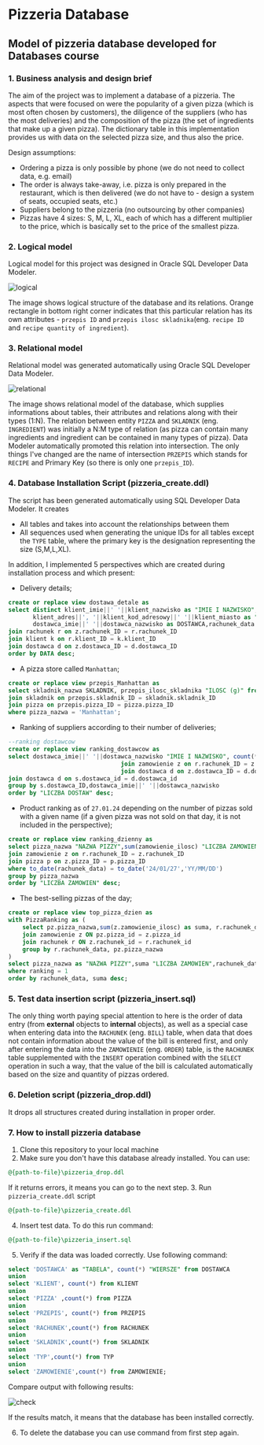# Pizzeria Database
## Model of pizzeria database developed for Databases course

### 1. Business analysis and design brief
The aim of the project was to implement a database of a pizzeria. The aspects that were focused on were the popularity of a given pizza (which is most often chosen by customers), the diligence of the suppliers (who has the most deliveries) and the composition of the pizza (the set of ingredients that make up a given pizza). The dictionary table in this implementation provides us with data on the selected pizza size, and thus also the price.

Design assumptions: 
- Ordering a pizza is only possible by phone (we do not need to collect data, e.g. email)
- The order is always take-away, i.e. pizza is only prepared in the restaurant, which is then delivered (we do not have to - design a system of seats, occupied seats, etc.)
- Suppliers belong to the pizzeria (no outsourcing by other companies)
- Pizzas have 4 sizes: S, M, L, XL, each of which has a different multiplier to the price, which is basically set to the price of the smallest pizza.
### 2. Logical model
Logical model for this project was designed in Oracle SQL Developer Data Modeler.

![logical](https://github.com/xq100shx/Pizzeria-Database/assets/135518459/eea04bd0-75f3-4ff2-85eb-9b614b3aa259)

The image shows logical structure of the database and its relations. Orange rectangle in bottom right corner indicates that this particular relation has its own attributes - `przepis ID` and `przepis ilosc skladnika`(eng. `recipe ID` and `recipe quantity of ingredient`).

### 3. Relational model
Relational model was generated automatically using Oracle SQL Developer Data Modeler.

![relational](https://github.com/xq100shx/Pizzeria-Database/assets/135518459/6dc64693-c1d0-43fc-9706-48086900d023)

The image shows relational model of the database, which supplies informations about tables, their attributes and relations along with their types (1:N). The relation between entity `PIZZA` and `SKLADNIK` (eng. `INGREDIENT`) was initially a N:M type of relation (as pizza can contain many ingredients and ingredient can be contained in many types of pizza). Data Modeler automatically promoted this relation into intersection. The only things I've changed are the name of intersection `PRZEPIS` which stands for `RECIPE` and Primary Key (so there is only one `przepis_ID`).

### 4. Database Installation Script (pizzeria_create.ddl)

The script has been generated automatically using SQL Developer Data Modeler. It creates 
- All tables and takes into account the relationships between them
- All sequences used when generating the unique IDs for all tables except the `TYPE` table, where the primary key is the designation representing the size (S,M,L,XL).

In addition, I implemented 5 perspectives which are created during installation process and which present:
- Delivery details;
```sql
create or replace view dostawa_detale as
select distinct klient_imie||' '||klient_nazwisko as "IMIE I NAZWISKO",klient_nr_telefonu as "NR TELEFONU",
       klient_adres||', '||klient_kod_adresowy||' '||klient_miasto as "ADRES",
       dostawca_imie||' '||dostawca_nazwisko as DOSTAWCA,rachunek_data as DATA,r.rachunek_ID as "NR RACHUNKU" from zamowienie z
join rachunek r on z.rachunek_ID = r.rachunek_ID
join klient k on r.klient_ID = k.klient_ID
join dostawca d on z.dostawca_ID = d.dostawca_ID
order by DATA desc;
```
- A pizza store called `Manhattan`;
``` sql
create or replace view przepis_Manhattan as
select skladnik_nazwa SKLADNIK, przepis_ilosc_skladnika "ILOSC (g)" from przepis
join skladnik on przepis.skladnik_ID = skladnik.skladnik_ID
join pizza on przepis.pizza_ID = pizza.pizza_ID
where pizza_nazwa = 'Manhattan';
```
- Ranking of suppliers according to their number of deliveries;
```sql
--ranking dostawcow
create or replace view ranking_dostawcow as
select dostawca_imie||' '||dostawca_nazwisko "IMIE I NAZWISKO", count(*) "LICZBA DOSTAW" from (select distinct r.rachunek_ID,d.dostawca_ID from rachunek r
                                join zamowienie z on r.rachunek_ID = z.rachunek_ID
                                join dostawca d on z.dostawca_ID = d.dostawca_ID) s
join dostawca d on s.dostawca_id = d.dostawca_id
group by s.dostawca_ID,dostawca_imie||' '||dostawca_nazwisko
order by "LICZBA DOSTAW" desc;
```
- Product ranking as of `27.01.24` depending on the number of pizzas sold with a given name (if a given pizza was not sold on that day, it is not included in the perspective);
```sql
create or replace view ranking_dzienny as
select pizza_nazwa "NAZWA PIZZY",sum(zamowienie_ilosc) "LICZBA ZAMOWIEN" from rachunek r
join zamowienie z on r.rachunek_ID = z.rachunek_ID
join pizza p on z.pizza_ID = p.pizza_ID
where to_date(rachunek_data) = to_date('24/01/27','YY/MM/DD')
group by pizza_nazwa
order by "LICZBA ZAMOWIEN" desc;
```
- The best-selling pizzas of the day;
```sql
create or replace view top_pizza_dzien as
with PizzaRanking as (
    select pz.pizza_nazwa,sum(z.zamowienie_ilosc) as suma, r.rachunek_data, rank() over (partition by trunc(r.rachunek_data) order by sum(z.zamowienie_ilosc) desc) as ranking from pizza pz
    join zamowienie z ON pz.pizza_id = z.pizza_id
    join rachunek r ON z.rachunek_id = r.rachunek_id
    group by r.rachunek_data, pz.pizza_nazwa
)
select pizza_nazwa as "NAZWA PIZZY",suma "LICZBA ZAMOWIEN",rachunek_data "DATA" from PizzaRanking
where ranking = 1
order by rachunek_data, suma desc;
```
### 5. Test data insertion script (pizzeria_insert.sql)
The only thing worth paying special attention to here is the order of data entry (from **external** objects to **internal** objects), as well as a special case when entering data into the `RACHUNEK` (eng. `BILL`) table, when data that does not contain information about the value of the bill is entered first, and only after entering the data into the `ZAMOWIENIE` (eng. `ORDER`) table, is the `RACHUNEK` table supplemented with the `INSERT` operation combined with the `SELECT` operation in such a way,  that the value of the bill is calculated automatically based on the size and quantity of pizzas ordered.
### 6. Deletion script (pizzeria_drop.ddl)
It drops all structures created during installation in proper order.
### 7. How to install pizzeria database
1. Clone this repository to your local machine
2. Make sure you don't have this database already installed. You can use:
```sql
@{path-to-file}\pizzeria_drop.ddl
```
If it returns errors, it means you can go to the next step.
3. Run `pizzeria_create.ddl` script
```sql
@{path-to-file}\pizzeria_create.ddl
```
4. Insert test data. To do this run command:
```sql
@{path-to-file}\pizzeria_insert.sql
```
5. Verify if the data was loaded correctly. Use following command:
```sql
select 'DOSTAWCA' as "TABELA", count(*) "WIERSZE" from DOSTAWCA
union
select 'KLIENT', count(*) from KLIENT
union
select 'PIZZA' ,count(*) from PIZZA
union
select 'PRZEPIS', count(*) from PRZEPIS
union
select 'RACHUNEK',count(*) from RACHUNEK
union
select 'SKLADNIK',count(*) from SKLADNIK
union
select 'TYP',count(*) from TYP
union
select 'ZAMOWIENIE',count(*) from ZAMOWIENIE;
```
Compare output with following results:

![check](https://github.com/xq100shx/Pizzeria-Database/assets/135518459/59ea1f2f-7b4c-411b-b1da-ba6355873ee6)

If the results match, it means that the database has been installed correctly.

6. To delete the database you can use command from first step again.
